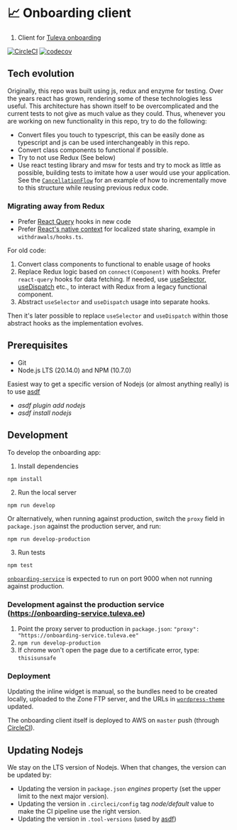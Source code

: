 # :chart_with_upwards_trend: Onboarding client

1. Client for [Tuleva onboarding](https://pension.tuleva.ee)

[![CircleCI](https://circleci.com/gh/TulevaEE/onboarding-client/tree/master.svg?style=shield)](https://circleci.com/gh/TulevaEE/onboarding-client/tree/master)
[![codecov](https://codecov.io/gh/TulevaEE/onboarding-client/branch/master/graph/badge.svg)](https://codecov.io/gh/TulevaEE/onboarding-client)

## Tech evolution

Originally, this repo was built using js, redux and enzyme for testing. Over the years react has grown, rendering some of these technologies less useful. This architecture has shown itself to be overcomplicated and the current tests to not give as much value as they could. Thus, whenever you are working on new functionality in this repo, try to do the following:

- Convert files you touch to typescript, this can be easily done as typescript and js can be used interchangeably in this repo.
- Convert class components to functional if possible.
- Try to not use Redux (See below)
- Use react testing library and msw for tests and try to mock as little as possible, building tests to imitate how a user would use your application. See the [`CancellationFlow`](./src/components/flows/cancellation/CancellationFlow.tsx) for an example of how to incrementally move to this structure while reusing previous redux code.

### Migrating away from Redux 

* Prefer [React Query](https://react-query.tanstack.com/) hooks in new code
* Prefer [React's native context](https://react.dev/learn/passing-data-deeply-with-context) for localized state sharing, example in `withdrawals/hooks.ts`.

For old code:
1. Convert class components to functional to enable usage of hooks
2. Replace Redux logic based on `connect(Component)` with hooks. Prefer `react-query` hooks for data fetching. If needed, use [useSelector, useDispatch](https://react-redux.js.org/api/hooks) etc., to interact with Redux from a legacy functional component.
3. Abstract `useSelector` and `useDispatch` usage into separate hooks.

Then it's later possible to replace `useSelector` and `useDispatch` within those abstract hooks as the implementation evolves.


## Prerequisites

- Git
- Node.js LTS (20.14.0) and NPM (10.7.0)

Easiest way to get a specific version of Nodejs (or almost anything really) is to use [asdf](https://asdf-vm.com)
- *asdf plugin add nodejs*
- *asdf install nodejs*

## Development

To develop the onboarding app:

1. Install dependencies

```
npm install
```

2. Run the local server

```
npm run develop
```

Or alternatively, when running against production, switch the `proxy` field in `package.json` against the production server, and run:

```
npm run develop-production
```

3. Run tests

```
npm test
```

[`onboarding-service`](https://github.com/TulevaEE/onboarding-service) is expected to run on port 9000 when not running against production.

### Development against the production service (https://onboarding-service.tuleva.ee)

1. Point the proxy server to production in `package.json`: `"proxy": "https://onboarding-service.tuleva.ee"`
1. `npm run develop-production`
1. If chrome won't open the page due to a certificate error, type: `thisisunsafe`

### Deployment

Updating the inline widget is manual, so the bundles need to be created locally, uploaded to the Zone FTP server, and the URLs in [`wordpress-theme`](https://github.com/TulevaEE/wordpress-theme) updated.

The onboarding client itself is deployed to AWS on `master` push (through [CircleCI](https://circleci.com/gh/TulevaEE/onboarding-client)).

## Updating Nodejs

We stay on the LTS version of Nodejs. When that changes, the version can be updated by:

- Updating the version in `package.json` *engines* property (set the upper limit to the next major version).
- Updating the version in `.circleci/config` tag *node/default* value to make the CI pipeline use the right version.
- Updating the version in `.tool-versions` (used by [asdf](https://asdf-vm.com))
